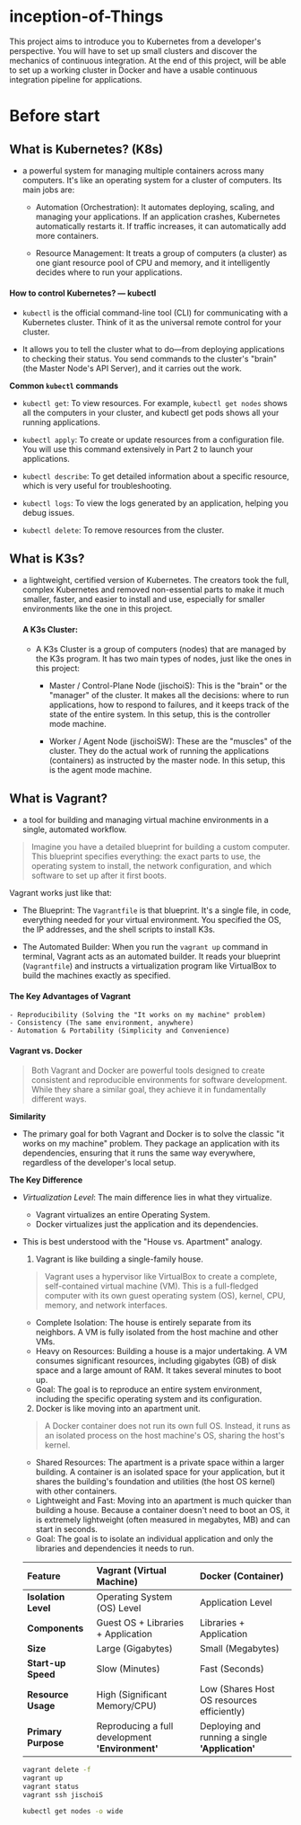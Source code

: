 # inception-of-Things
This project aims to introduce you to Kubernetes from a developer's perspective. You will have to set up small clusters and discover the mechanics of continuous integration. At the end of this project, will be able to set up a working cluster in Docker and have a usable continuous integration pipeline for applications.


# Before start

## What is Kubernetes? (K8s)
- a powerful system for managing multiple containers across many computers. It's like an operating system for a cluster of computers. Its main jobs are:
    
    - Automation (Orchestration): It automates deploying, scaling, and managing your applications. If an application crashes, Kubernetes automatically restarts it. If traffic increases, it can automatically add more containers.

    - Resource Management: It treats a group of computers (a cluster) as one giant resource pool of CPU and memory, and it intelligently decides where to run your applications.

#### How to control Kubernetes? — kubectl
- `kubectl` is the official command-line tool (CLI) for communicating with a Kubernetes cluster. Think of it as the universal remote control for your cluster.

- It allows you to tell the cluster what to do—from deploying applications to checking their status. You send commands to the cluster's "brain" (the Master Node's API Server), and it carries out the work.


**Common `kubectl` commands**
- `kubectl get`: To view resources. For example, `kubectl get nodes` shows all the computers in your cluster, and kubectl get pods shows all your running applications.

- `kubectl apply`: To create or update resources from a configuration file. You will use this command extensively in Part 2 to launch your applications.

- `kubectl describe`: To get detailed information about a specific resource, which is very useful for troubleshooting.

- `kubectl logs`: To view the logs generated by an application, helping you debug issues.

- `kubectl delete`: To remove resources from the cluster.



## What is K3s?
- a lightweight, certified version of Kubernetes. The creators took the full, complex Kubernetes and removed non-essential parts to make it much smaller, faster, and easier to install and use, especially for smaller environments like the one in this project.

    #### A K3s Cluster:
    - A K3s Cluster is a group of computers (nodes) that are managed by the K3s program. It has two main types of nodes, just like the ones in this project:

        - Master / Control-Plane Node (jischoiS): This is the "brain" or the "manager" of the cluster. It makes all the decisions: where to run applications, how to respond to failures, and it keeps track of the state of the entire system. In this setup, this is the controller mode machine.

        - Worker / Agent Node (jischoiSW): These are the "muscles" of the cluster. They do the actual work of running the applications (containers) as instructed by the master node. In this setup, this is the agent mode machine.

## What is Vagrant?
- a tool for building and managing virtual machine environments in a single, automated workflow.

> Imagine you have a detailed blueprint for building a custom computer. This blueprint specifies everything: the exact parts to use, the operating system to install, the network configuration, and which software to set up after it first boots.

Vagrant works just like that:

- The Blueprint: The `Vagrantfile` is that blueprint. It's a single file, in code, everything needed for your virtual environment. You specified the OS, the IP addresses, and the shell scripts to install K3s.

- The Automated Builder: When you run the `vagrant up` command in terminal, Vagrant acts as an automated builder. It reads your blueprint (`Vagrantfile`) and instructs a virtualization program like VirtualBox to build the machines exactly as specified.

    
#### The Key Advantages of Vagrant
    - Reproducibility (Solving the "It works on my machine" problem)
    - Consistency (The same environment, anywhere)
    - Automation & Portability (Simplicity and Convenience)

#### Vagrant vs. Docker
> Both Vagrant and Docker are powerful tools designed to create consistent and reproducible environments for software development. While they share a similar goal, they achieve it in fundamentally different ways.

**Similarity**
- The primary goal for both Vagrant and Docker is to solve the classic "it works on my machine" problem. They package an application with its dependencies, ensuring that it runs the same way everywhere, regardless of the developer's local setup.

**The Key Difference**

- *Virtualization Level*: The main difference lies in what they virtualize.
    - Vagrant virtualizes an entire Operating System.
    - Docker virtualizes just the application and its dependencies.

- This is best understood with the "House vs. Apartment" analogy.

    1. Vagrant is like building a single-family house.
    > Vagrant uses a hypervisor like VirtualBox to create a complete, self-contained virtual machine (VM). This is a full-fledged computer with its own guest operating system (OS), kernel, CPU, memory, and network interfaces.

    - Complete Isolation: The house is entirely separate from its neighbors. A VM is fully isolated from the host machine and other VMs.
    - Heavy on Resources: Building a house is a major undertaking. A VM consumes significant resources, including gigabytes (GB) of disk space and a large amount of RAM. It takes several minutes to boot up.
    - Goal: The goal is to reproduce an entire system environment, including the specific operating system and its configuration.

    2. Docker is like moving into an apartment unit.
    > A Docker container does not run its own full OS. Instead, it runs as an isolated process on the host machine's OS, sharing the host's kernel.
    
    - Shared Resources: The apartment is a private space within a larger building. A container is an isolated space for your application, but it shares the building's foundation and utilities (the host OS kernel) with other containers.
    - Lightweight and Fast: Moving into an apartment is much quicker than building a house. Because a container doesn't need to boot an OS, it is extremely lightweight (often measured in megabytes, MB) and can start in seconds.
    - Goal: The goal is to isolate an individual application and only the libraries and dependencies it needs to run.

    | Feature | Vagrant (Virtual Machine) | Docker (Container) |
    | :--- | :--- | :--- |
    | **Isolation Level** | Operating System (OS) Level | Application Level |
    | **Components** | Guest OS + Libraries + Application | Libraries + Application |
    | **Size** | Large (Gigabytes) | Small (Megabytes) |
    | **Start-up Speed** | Slow (Minutes) | Fast (Seconds) |
    | **Resource Usage** | High (Significant Memory/CPU) | Low (Shares Host OS resources efficiently) |
    | **Primary Purpose** | Reproducing a full development **'Environment'** | Deploying and running a single **'Application'** |
 

    ```bash
    vagrant delete -f
    vagrant up
    vagrant status
    vagrant ssh jischoiS

    kubectl get nodes -o wide
    ```

